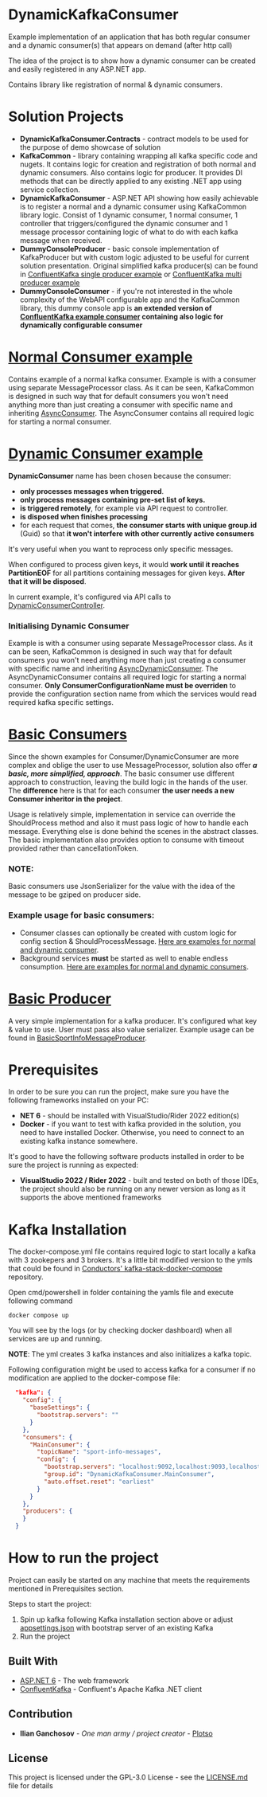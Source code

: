 # DynamicKafkaConsumer
Example implementation of an application that has both regular consumer and a dynamic consumer(s) that appears on demand (after http call)

The idea of the project is to show how a dynamic consumer can be created and 
easily registered in any ASP.NET app.

Contains library like registration of normal & dynamic consumers.
# Solution Projects
* **DynamicKafkaConsumer.Contracts** - contract models to be used for the purpose of demo showcase of solution
* **KafkaCommon** - library containing wrapping all kafka specific code and nugets. It contains logic for creation and registration of both normal and dynamic consumers. Also contains logic for producer. It provides DI methods that can be directly applied to any existing .NET app using service collection.
* **DynamicKafkaConsumer** - ASP.NET API showing how easily achievable is to register a normal and a dynamic consumer using KafkaCommon library logic. Consist of 1 dynamic consumer, 1 normal consumer, 1 controller that triggers/configured the dynamic consumer and 1 message processor containing logic of what to do with each kafka message when received.
* **DummyConsoleProducer** - basic console implementation of KafkaProducer but with custom logic adjusted to be useful for current solution presentation. 
Original simplified kafka producer(s) can be found in [ConfluentKafka single producer example](https://github.com/confluentinc/confluent-kafka-dotnet/blob/master/examples/Producer/Program.cs) 
or [ConfluentKafka multi producer example](https://github.com/confluentinc/confluent-kafka-dotnet/blob/master/examples/MultiProducer/Program.cs)
* **DummyConsoleConsumer** - if you're not interested in the whole complexity of the WebAPI configurable app and the KafkaCommon library, 
this dummy console app is **an extended version of [ConfluentKafka example consumer](https://github.com/confluentinc/confluent-kafka-dotnet/blob/master/examples/Consumer/Program.cs) containing also logic for dynamically configurable consumer**

# [Normal Consumer example](src/DynamicKafkaConsumer/Consumers/MainConsumer.cs)
Contains example of a normal kafka consumer. Example is with a consumer using separate MessageProcessor class.
As it can be seen, KafkaCommon is designed in such way that for default consumers you won't need anything more than just creating a consumer with specific name and inheriting [AsyncConsumer](src/KafkaCommon/Services/AsyncConsumer.cs). The AsyncConsumer contains all required logic for starting a normal consumer.

# [Dynamic Consumer example](src/DynamicKafkaConsumer/Consumers/DynamicConsumer.cs)
**DynamicConsumer** name has been chosen because the consumer:
* **only processes messages when triggered**.
* **only process messages containing pre-set list of keys.**
* **is triggered remotely**, for example via API request to controller.
* **is disposed when finishes processing**
* for each request that comes, **the consumer starts with unique group.id** (Guid)
so that **it won't interfere with other currently active consumers**

It's very useful when you want to reprocess only specific messages.

When configured to process given keys, it would **work until it reaches PartitionEOF** 
for all partitions containing messages for given keys. 
**After that it will be disposed**.

In current example, it's configured via API calls to [DynamicConsumerController](src/DynamicKafkaConsumer/Controllers/DynamicConsumerController.cs).

### Initialising Dynamic Consumer
Example is with a consumer using separate MessageProcessor class.
As it can be seen, KafkaCommon is designed in such way that for default consumers you won't need anything more than just creating a consumer with specific name and inheriting [AsyncDynamicConsumer](src/KafkaCommon/Services/DynamicConsumer/AsyncDynamicConsumer.cs). The AsyncDynamicConsumer contains all required logic for starting a normal consumer.
**Only ConsumerConfigurationName must be overriden** to provide the configuration section name from which the services would read required kafka specific settings.

# [Basic Consumers](src/KafkaCommon/Services/Consumers/BasicConsumer)
Since the shown examples for Consumer/DynamicConsumer are more complex and oblige the user to use MessageProcessor, solution also offer ***a basic, more simplified, approach***.
The basic consumer use different approach to construction, leaving the build logic in the hands of the user.
The **difference** here is that for each consumer **the user needs a new Consumer inheritor in the project**.

Usage is relatively simple, implementation in service can override the ShouldProcess method and also it must pass logic of how to handle each message. Everything else is done behind the scenes in the abstract classes.
The basic implementation also provides option to consume with timeout provided rather than cancellationToken.

### NOTE: 
Basic consumers use JsonSerializer for the value with the idea of the message to be gziped on producer side.

### Example usage for basic consumers:
* Consumer classes can optionally be created with custom logic for config section & ShouldProcessMessage. [Here are examples for normal and dynamic consumer](src/DynamicKafkaConsumer/Consumers/BasicConsumers).
* Background services **must** be started as well to enable endless consumption.  [Here are examples for normal and dynamic consumers](src/DynamicKafkaConsumer/Services/BasicConsumersBackgroundServices).

# [Basic Producer](src/KafkaCommon/Services/Producers/BasicProducer.cs)
A very simple implementation for a kafka producer. It's configured what key & value to use. User must pass also value serializer.
Example usage can be found in [BasicSportInfoMessageProducer](src/DynamicKafkaConsumer/Producers/BasicSportInfoMessageProducer.cs).

# Prerequisites

In order to be sure you can run the project, make sure you have the following frameworks installed on your PC:
* **NET 6** - should be installed with VisualStudio/Rider 2022 edition(s)
* **Docker** - if you want to test with kafka provided in the solution, you need to have installed Docker. Otherwise, you need to connect to an existing kafka instance somewhere.

It's good to have the following software products installed in order to be sure the project is running as expected:
* **VisualStudio 2022 / Rider 2022** - built and tested on both of those IDEs, the project should also be running on any newer version as long as it supports the above mentioned frameworks

# Kafka Installation
The docker-compose.yml file contains required logic to start locally a 
kafka with 3 zookepers and 3 brokers.
It's a little bit modified version to the ymls that could be found in 
[Conductors' kafka-stack-docker-compose](https://github.com/conduktor/kafka-stack-docker-compose) repository.

Open cmd/powershell in folder containing the yamls file and execute following command

```shell
docker compose up
```
You will see by the logs (or by checking docker dashboard) when all services are up and running.

**NOTE**: The yml creates 3 kafka instances and also initializes a kafka topic.

Following configuration might be used to access kafka for a consumer if no modification are applied to the docker-compose file:

```json
  "kafka": {
    "config": {
      "baseSettings": {
        "bootstrap.servers": ""
      }
    },
    "consumers": {
      "MainConsumer": {
        "topicName": "sport-info-messages",
        "config": {
          "bootstrap.servers": "localhost:9092,localhost:9093,localhost:9094",
          "group.id": "DynamicKafkaConsumer.MainConsumer",
          "auto.offset.reset": "earliest"
        }
      }
    },
    "producers": {
    }
  }
```

# How to run the project
Project can easily be started on any machine that meets the requirements mentioned in Prerequisites section.

Steps to start the project:
1. Spin up kafka following Kafka installation section above or adjust [appsettings.json](src/DynamicKafkaConsumer/appsettings.json) with bootstrap server of an existing Kafka 
2. Run the project

## Built With

* [ASP.NET 6](https://docs.microsoft.com/en-us/aspnet/core/release-notes/aspnetcore-6.0?view=aspnetcore-6.0) - The web framework
* [ConfluentKafka](https://github.com/confluentinc/confluent-kafka-dotnet) - Confluent's Apache Kafka .NET client


## Contribution

* **Ilian Ganchosov** - *One man army / project creator* - [Plotso](https://github.com/Plotso)


## License

This project is licensed under the GPL-3.0 License - see the [LICENSE.md](LICENSE.md) file for details